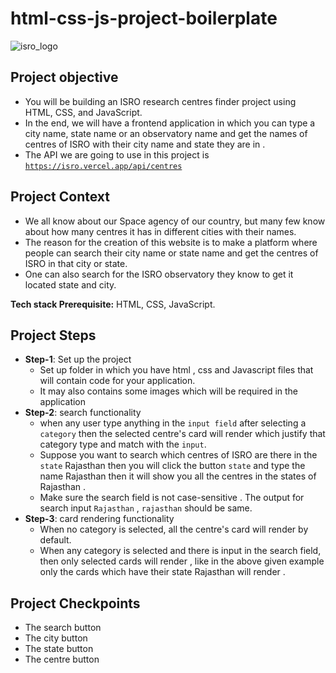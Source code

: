 # html-css-js-project-boilerplate

![isro_logo](https://user-images.githubusercontent.com/122960934/227924519-1dc917e3-5a0b-467d-b927-78e16c7ac3a9.png)

## Project objective

- You will be building an ISRO research centres  finder project using HTML, CSS, and JavaScript.
- In the end, we will have a frontend application in which you can type a city name, state name or an observatory name and get the names of centres of ISRO with their city name and state they are in .
- The API we are going to use in this project is [`https://isro.vercel.app/api/centres`](https://isro.vercel.app/api/centres)

## **Project Context**

- We all know about our Space agency of our country, but many few know about how many centres it has in  different cities with their names.
- The reason for the creation of this website is to make a platform where people can search their city name or state name and get the centres of ISRO in that city or state.
- One can also search for the ISRO observatory they know to get it located state and city.

**Tech stack Prerequisite:**  HTML, CSS, JavaScript.

## ****Project Steps****

- **Step-1**: Set up the project
    - Set up folder in which you have html , css and Javascript files that will contain code for your application.
    - It may also contains some images which will be required in the application
- **Step-2**: search functionality
    - when any user type anything in the `input field`   after selecting a `category`  then the selected centre's card will render which justify that category type and match with the `input`.
    - Suppose you want to search which centres of ISRO are there in the `state` Rajasthan  then you will click the button `state`  and type the name Rajasthan then it will show you all the centres in the states of Rajasthan .
    - Make sure the search field is not case-sensitive . The output for search input `Rajasthan` , `rajasthan`  should be same.
- **Step-3**: card rendering functionality
    - When no category is selected, all the centre's card will render by default.
    - When any category is selected and there is input in the search field, then only selected cards will render , like in the above given example only the cards which have their state Rajasthan will render .

## Project Checkpoints

- The search button
- The city button
- The state button
- The centre button

